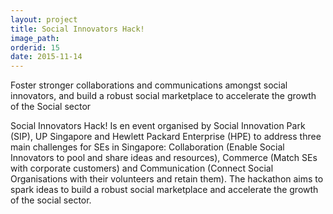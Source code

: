 ```yaml
---
layout: project
title: Social Innovators Hack!
image_path: 
orderid: 15
date: 2015-11-14
---
```

Foster stronger collaborations and communications amongst social innovators, and build a robust social marketplace to accelerate the growth of the Social sector 
<!--more-->

Social Innovators Hack! Is en event organised by Social Innovation Park (SIP), UP Singapore and Hewlett Packard Enterprise (HPE) to address three main challenges for SEs in Singapore: Collaboration (Enable Social Innovators to pool and share ideas and resources), Commerce (Match SEs with corporate customers) and Communication (Connect Social Organisations with their volunteers and retain them). The hackathon aims to spark ideas to build a robust social marketplace and accelerate the growth of the social sector. 



